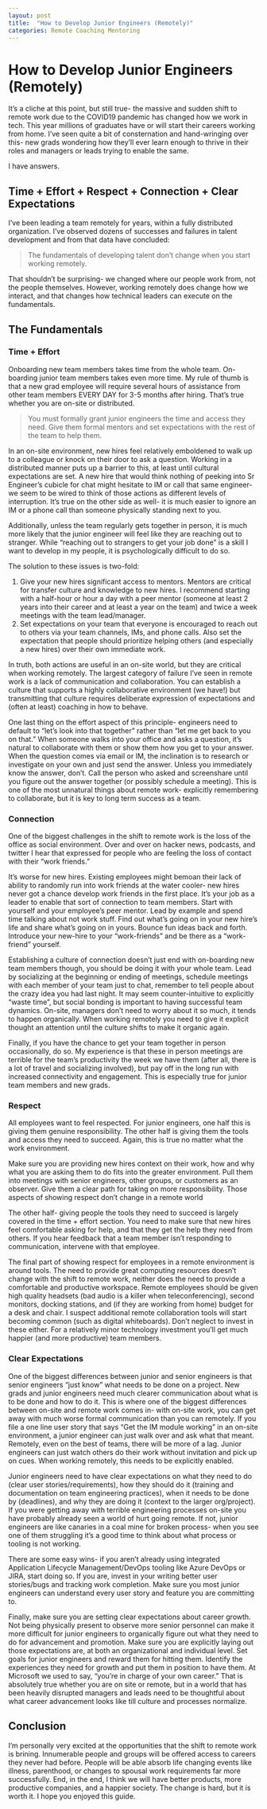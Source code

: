 ```yaml
---
layout: post
title:  "How to Develop Junior Engineers (Remotely)"
categories: Remote Coaching Mentoring
---
```

# How to Develop Junior Engineers (Remotely)
It’s a cliche at this point, but still true- the massive and sudden shift to remote work due to the COVID19 pandemic has changed how we work in tech. This year millions of graduates have or will start their careers working from home. I’ve seen quite a bit of consternation and hand-wringing over this- new grads wondering how they’ll ever learn enough to thrive in their roles and managers or leads trying to enable the same.

I have answers.

## Time + Effort + Respect + Connection + Clear Expectations
I’ve been leading a team remotely for years, within a fully distributed organization. I’ve observed dozens of successes and failures in talent development and from that data have concluded:

> The fundamentals of developing talent don’t change when you start working remotely.

That shouldn’t be surprising- we changed where our people work from, not the people themselves. However, working remotely does change how we interact, and that changes how technical leaders can execute on the fundamentals.

## The Fundamentals
### Time + Effort
Onboarding new team members takes time from the whole team. On-boarding junior team members takes even more time. My rule of thumb is that a new grad employee will require several hours of assistance from other team members EVERY DAY for 3-5 months after hiring. That’s true whether you are on-site or distributed. 

> You must formally grant junior engineers the time and access they need. Give them formal mentors and set expectations with the rest of the team to help them.

In an on-site environment, new hires feel relatively emboldened to walk up to a colleague or knock on their door to ask a question. Working in a distributed manner puts up a barrier to this, at least until cultural expectations are set. A new hire that would think nothing of peeking into Sr Engineer’s cubicle for chat might hesitate to IM or call that same engineer- we seem to be wired to think of those actions as different levels of interruption. It’s true on the other side as well- it is much easier to ignore an IM or a phone call than someone physically standing next to you. 

Additionally, unless the team regularly gets together in person, it is much more likely that the junior engineer will feel like they are reaching out to stranger. While “reaching out to strangers to get your job done” is a skill I want to develop in my people, it is psychologically difficult to do so.

The solution to these issues is two-fold:
1. Give your new hires significant access to mentors. Mentors are critical for transfer culture and knowledge to new hires. I recommend starting with a half-hour or hour a day with a peer mentor (someone at least 2 years into their career and at least a year on the team) and twice a week meetings with the team lead/manager. 
2.	Set expectations on your team that everyone is encouraged to reach out to others via your team channels, IMs, and phone calls. Also set the expectation that people should prioritize helping others (and especially a new hires) over their own immediate work.

In truth, both actions are useful in an on-site world, but they are critical when working remotely. The largest category of failure I’ve seen in remote work is a lack of communication and collaboration. You can establish a culture that supports a highly collaborative environment (we have!) but transmitting that culture requires deliberate expression of expectations and (often at least) coaching in how to behave. 

One last thing on the effort aspect of this principle- engineers need to default to “let’s look into that together” rather than “let me get back to you on that.” When someone walks into your office and asks a question, it’s natural to collaborate with them or show them how you get to your answer. When the question comes via email or IM, the inclination is to research or investigate on your own and just send the answer. Unless you immediately know the answer, don’t. Call the person who asked and screenshare until you figure out the answer together (or possibly schedule a meeting). This is one of the most unnatural things about remote work- explicitly remembering to collaborate, but it is key to long term success as a team. 

### Connection
One of the biggest challenges in the shift to remote work is the loss of the office as social environment. Over and over on hacker news, podcasts, and twitter I hear that expressed for people who are feeling the loss of contact with their “work friends.”

It’s worse for new hires. Existing employees might bemoan their lack of ability to randomly run into work friends at the water cooler- new hires never got a chance develop work friends in the first place. It’s your job as a leader to enable that sort of connection to team members.
Start with yourself and your employee’s peer mentor. Lead by example and spend time talking about not work stuff. Find out what’s going on in your new hire’s life and share what’s going on in yours. Bounce fun ideas back and forth. Introduce your new-hire to your “work-friends” and be there as a “work-friend” yourself.

Establishing a culture of connection doesn’t just end with on-boarding new team members though, you should be doing it with your whole team. Lead by socializing at the beginning or ending of meetings, schedule meetings with each member of your team just to chat, remember to tell people about the crazy idea you had last night. It may seem counter-intuitive to explicitly “waste time”, but social bonding is important to having successful team dynamics. On-site, managers don’t need to worry about it so much, it tends to happen organically. When working remotely you need to give it explicit thought an attention until the culture shifts to make it organic again.

Finally, if you have the chance to get your team together in person occasionally, do so. My experience is that these in person meetings are terrible for the team’s productivity the week we have them (after all, there is a lot of travel and socializing involved), but pay off in the long run with increased connectivity and engagement. This is especially true for junior team members and new grads.

### Respect
All employees want to feel respected. For junior engineers, one half this is giving them genuine responsibility. The other half is giving them the tools and access they need to succeed. Again, this is true no matter what the work environment. 

Make sure you are providing new hires context on their work, how and why what you are asking them to do fits into the greater environment. Pull them into meetings with senior engineers, other groups, or customers as an observer. Give them a clear path for taking on more responsibility. Those aspects of showing respect don’t change in a remote world

The other half- giving people the tools they need to succeed is largely covered in the time + effort section. You need to make sure that new hires feel comfortable asking for help, and that they get the help they need from others. If you hear feedback that a team member isn’t responding to communication, intervene with that employee.

The final part of showing respect for employees in a remote environment is around tools. The need to provide great computing resources doesn’t change with the shift to remote work, neither does the need to provide a comfortable and productive workspace. Remote employees should be given high quality headsets (bad audio is a killer when teleconferencing), second monitors, docking stations, and (if they are working from home) budget for a desk and chair. I suspect additional remote collaboration tools will start becoming common (such as digital whiteboards). Don’t neglect to invest in these either. For a relatively minor technology investment you’ll get much happier (and more productive) team members.


### Clear Expectations
One of the biggest differences between junior and senior engineers is that senior engineers “just know” what needs to be done on a project. New grads and junior engineers need much clearer communication about what is to be done and how to do it. This is where one of the biggest differences between on-site and remote work comes in- with on-site work, you can get away with much worse formal communication than you can remotely. If you file a one line user story that says “Get the IM module working” in an on-site environment, a junior engineer can just walk over and ask what that meant. Remotely, even on the best of teams, there will be more of a lag. Junior engineers can just watch others do their work without invitation and pick up on cues. When working remotely, this needs to be explicitly enabled.

Junior engineers need to have clear expectations on what they need to do (clear user stories/requirements), how they should do it (training and documentation on team engineering practices),  when it needs to be done by (deadlines), and why they are doing it (context to the larger org/project). If you were getting away with terrible engineering processes on-site you have probably already seen a world of hurt going remote. If not, junior engineers are like canaries in a coal mine for broken process- when you see one of them struggling it’s a good time to think about what process or tooling is not working.

There are some easy wins- if you aren’t already using integrated Application Lifecycle Management/DevOps tooling like Azure DevOps or JIRA, start doing so. If you are, invest in your writing better user stories/bugs and tracking work completion. Make sure you most junior engineers can understand every user story and feature you are committing to.

Finally, make sure you are setting clear expectations about career growth. Not being physically present to observe more senior personnel can make it more difficult for junior engineers to organically figure out what they need to do for advancement and promotion. Make sure you are explicitly laying out those expectations are, at both an organizational and individual level. Set goals for junior engineers and reward them for hitting them. Identify the experiences they need for growth and put them in position to have them. At Microsoft we used to say, “you’re in charge of your own career.” That is absolutely true whether you are on site or remote, but in a world that has been heavily disrupted managers and leads need to be thoughtful about what career advancement looks like till culture and processes normalize.

## Conclusion
I’m personally very excited at the opportunities that the shift to remote work is brining. Innumerable people and groups will be offered access to careers they never had before. People will be able absorb life changing events like illness, parenthood, or changes to spousal work requirements far more successfully. End, in the end, I think we will have better products, more productive companies, and a happier society. The change is hard, but it is worth it. I hope you enjoyed this guide.